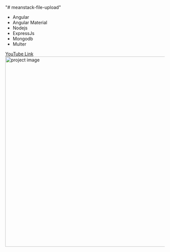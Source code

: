 "# meanstack-file-upload" 
<ul>
<li>Angular</li>
<li>Angular Material</li>
<li>Nodejs</li>
<li>ExpressJs</li>
<li>Mongodb</li>
<li>Multer</li>
</ul>
<a href="https://youtu.be/78KuNMI2L1o" target="_blank">YouTube Link</a>

<img src="https://github.com/gauravkulwal/meanstack-file-upload/blob/main/sampl.png" alt="project image" width="700" height="600">

